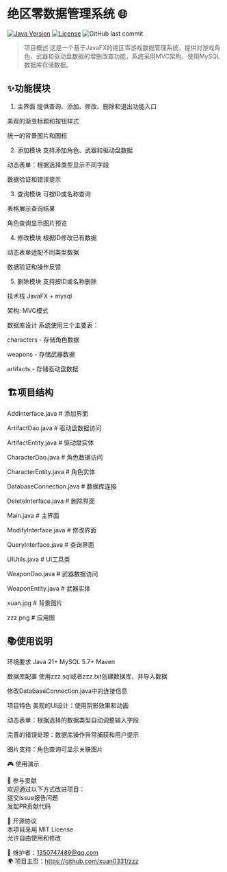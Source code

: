 # 绝区零数据管理系统 🌐

[![Java Version](https://img.shields.io/badge/Java-21%2B-blue)](https://openjdk.org/)
[![License](https://img.shields.io/badge/License-MIT-green)](LICENSE)
![GitHub last commit](https://img.shields.io/github/last-commit/xuan0331/zzz)

> 项目概述
这是一个基于JavaFX的绝区零游戏数据管理系统，提供对游戏角色、武器和驱动盘数据的增删改查功能。系统采用MVC架构，使用MySQL数据库存储数据。

## ✨功能模块
1. 主界面
  提供查询、添加、修改、删除和退出功能入口

  美观的渐变标题和按钮样式

  统一的背景图片和图标

2. 添加模块
  支持添加角色、武器和驱动盘数据

  动态表单：根据选择类型显示不同字段

  数据验证和错误提示

3. 查询模块
  可按ID或名称查询

  表格展示查询结果

  角色查询显示图片预览

4. 修改模块
  根据ID修改已有数据

  动态表单适配不同类型数据

  数据验证和操作反馈

5. 删除模块
  支持按ID或名称删除


技术栈
  JavaFX + mysql

  架构: MVC模式

数据库设计
  系统使用三个主要表：

  characters - 存储角色数据

  weapons - 存储武器数据

  artifacts - 存储驱动盘数据


## 🏗️项目结构

AddInterface.java        # 添加界面

ArtifactDao.java         # 驱动盘数据访问

ArtifactEntity.java      # 驱动盘实体

CharacterDao.java        # 角色数据访问

CharacterEntity.java     # 角色实体

DatabaseConnection.java  # 数据库连接

DeleteInterface.java     # 删除界面

Main.java                # 主界面

ModifyInterface.java     # 修改界面

QueryInterface.java      # 查询界面

UIUtils.java             # UI工具类

WeaponDao.java           # 武器数据访问

WeaponEntity.java        # 武器实体

xuan.jpg                 # 背景图片

zzz.png                  # 应用图


## 📚使用说明

环境要求
Java 21+   MySQL 5.7+  Maven

数据库配置
使用zzz.sql或者zzz.txt创建数据库，并导入数据

修改DatabaseConnection.java中的连接信息

项目特色
美观的UI设计：使用阴影效果和动画

动态表单：根据选择的数据类型自动调整输入字段

完善的错误处理：数据库操作异常捕获和用户提示

图片支持：角色查询可显示关联图片

🎮 使用演示



🤝 参与贡献  
欢迎通过以下方式改进项目：  
提交Issue报告问题  
发起PR贡献代码  

📜 开源协议  
本项目采用 MIT License  
允许自由使用和修改

📧 维护者：1350747489@qq.com  
🌍 项目主页：https://github.com/xuan0331/zzz
